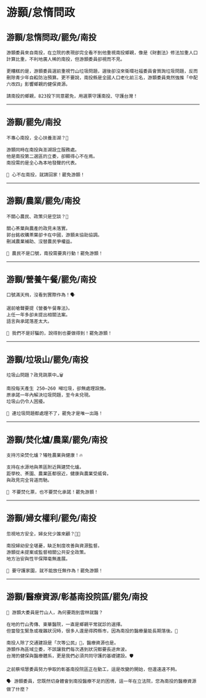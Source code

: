 # 游顥/怠惰問政

## 游顥/怠惰問政/罷免/南投

```
游顥委員來自南投，在立院的表現卻完全看不到他重視南投鄉親，像是《財劃法》修法加重人口計算比重，不利地廣人稀的南投，但游顥委員卻視而不見。
​
更糟糕的是，游顥委員選前重視竹山垃圾問題，選後卻沒來衛環社福委員會質詢垃圾問題，反而刪除青少年自殺防治預算。更不要說，南投縣是全國人口老化前三名，游顥委員竟然強推「中配六改四」影響鄉親的健保資源。
​
請南投的鄉親，823投下同意罷免，用選票守護南投、守護台灣！
```

---

## 游顥/罷免/南投

```
不專心南投，全心扶養澎湖？🤔

游顥同時在南投與澎湖設立服務處。
他是南投第二選區的立委，卻顯得心不在焉。
南投需的是全心為本地發聲的代表。

📣 心不在南投，就請回家！罷免游顥！
```

---

## 游顥/農業/罷免/南投

```
不關心農民、政策只是空談？🌱

關心茶葉與農產的政見未落實。
郭台銘收購茶葉卻卡在中國，游顥未協助協調。
刪減農業補助、沒替農民爭權益。

📣 農民不是口號，南投需要真行動！罷免游顥！
```

---

## 游顥/營養午餐/罷免/南投

```
口號滿天飛，沒看到實際作為！🗣️

選前嗆聲要提《營養午餐專法》。
上任一年多卻未提出相關法案。
語言與承諾落差太大。

📣 我們不是好騙的，說得到也要做得到！罷免游顥！
```

---

## 游顥/垃圾山/罷免/南投

```
垃圾山問題？政見跳票中…🗑️

南投每天產生 250–260 噸垃圾，卻無處理設施。
原承諾一年內解決垃圾問題，至今未兌現。
垃圾山仍令人困擾。

📣 連垃圾問題都處理不了，罷免才是唯一出路！
```

---

## 游顥/焚化爐/農業/罷免/南投

```
支持污染焚化爐？犧牲農業與健康！🔥

支持在水源地與茶區附近興建焚化爐。
距學校、茶園、農業區都很近，健康與農業受威脅。
與政見完全背道而馳。

📣 不要焚化票，也不要焚化承諾！罷免游顥！
```

---

## 游顥/婦女權利/罷免/南投

```
忽視地方安全，婦女兒少誰來顧？🧒👩

南投婦幼安全堪憂，缺乏制度改善與資源監督。
游顥從未提案或監督相關公共安全政策。
地方治安與性平保障毫無進展。

📣 要守護家園，就不能放任無作為！罷免游顥！
```

---

## 游顥/醫療資源/彰基南投院區/罷免/南投

```
📌 游顥大委員是竹山人，為何要跑到雲林就醫？

在地的竹山秀傳、東華醫院，一直是鄉親平常就診的選擇。
但當發生緊急或複雜狀況時，很多人還是得跨縣市，因為南投的醫療量能長期落後。🏥

南投人除了交通建設是「次等公民」🚧，醫療資源也是。
游顥作為區域立委，不該讓我們每次遇到狀況都要長途奔波。
台灣的健保與醫療體系，更是我們必須共同守護的基礎建設。🛡️

之前蔡培慧委員努力爭取的彰基南投院區正在動工，這是改變的開始，但還遠遠不夠。

🗣️ 游顥委員，您既然切身體會到南投醫療不足的困境，這一年在立法院，您為南投的醫療資源做了什麼？
```